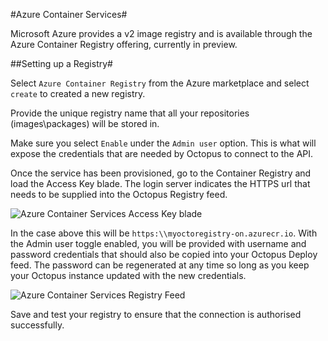 #Azure Container Services#

Microsoft Azure provides a v2 image registry and is available through the Azure Container Registry offering, currently in preview.

##Setting up a Registry# 

Select `Azure Container Registry` from the Azure marketplace and select `create` to created a new registry.

Provide the unique registry name that all your repositories (images\packages) will be stored in.

Make sure you select `Enable` under the `Admin user` option. This is what will expose the credentials that are needed by Octopus to connect to the API.

Once the service has been provisioned, go to the Container Registry and load the Access Key blade. The login server indicates the HTTPS url that needs to be supplied into the Octopus Registry feed. 

![Azure Container Services Access Key blade](azure-blade.jpg)

In the case above this will be `https:\\myoctoregistry-on.azurecr.io`. With the Admin user toggle enabled, you will be provided with username and password credentials that should also be copied into your Octopus Deploy feed. The password can be regenerated at any time so long as you keep your Octopus instance updated with the new credentials.

![Azure Container Services Registry Feed](azure-feed.jpg)

Save and test your registry to ensure that the connection is authorised successfully.